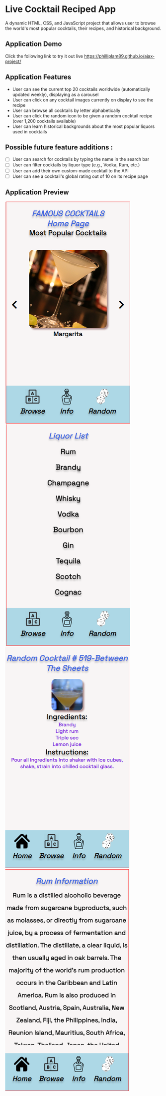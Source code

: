 # Live Cocktail Reciped App
A dynamic HTML, CSS, and JavaScript project that allows user to browse the world's most popular cocktails, their recipes, and historical background.

## Application Demo
Click the following link to try it out live https://philliplam89.github.io/ajax-project/

## Application Features

* User can see the current top 20 cocktails worldwide (automatically updated weekly), displaying as a carousel
* User can click on any cocktail images currently on display to see the recipe
* User can browse all cocktails by letter alphabetically
* User can click the random icon to be given a random cocktail recipe (over 1,200 cocktails available)
* User can learn historical backgrounds about the most popular liquors used in cocktails 

##  Possible future feature additions :

- [ ] User can search for cocktails by typing the name in the search bar
- [ ] User can filter cocktails by liquor type (e.g., Vodka, Rum, etc.)
- [ ] User can add their own custom-made cocktail to the API
- [ ] User can see a cocktail's global rating out of 10 on its recipe page

## Application Preview
![Image of Home Page](https://github.com/PhillipLam89/ajax-project/blob/issue-6-error-handling/images/demo1.png) ![Image of Liquor List](https://github.com/PhillipLam89/ajax-project/blob/issue-6-error-handling/images/demo2.png) ![Image of Random](https://github.com/PhillipLam89/ajax-project/blob/issue-6-error-handling/images/demo3.png) 
![Image of Background](https://github.com/PhillipLam89/ajax-project/blob/issue-6-error-handling/images/demo4.png)


